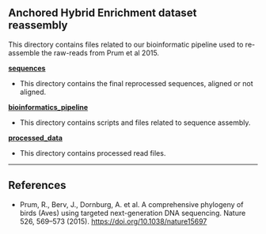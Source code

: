 ## Anchored Hybrid Enrichment dataset reassembly

This directory contains files related to our bioinformatic pipeline used to re-assemble the raw-reads from Prum et al 2015.

[**sequences**](./sequences)

* This directory contains the final reprocessed sequences, aligned or not aligned.

[**bioinformatics_pipeline**](./bioinformatics_pipeline)

* This directory contains scripts and files related to sequence assembly.

[**processed_data**](./processed_data)

* This directory contains processed read files.

---

## References

* Prum, R., Berv, J., Dornburg, A. et al. A comprehensive phylogeny of birds (Aves) using targeted next-generation DNA sequencing. Nature 526, 569–573 (2015). https://doi.org/10.1038/nature15697

